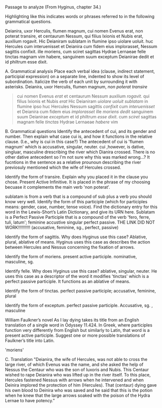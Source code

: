  Passage to analyze
(From Hyginus, chapter 34.)

Highlighting like this indicates words or phrases referred to in the following grammatical questions.

Deianira, uxor Herculis, flumen magnum, cui nomen Evenus erat, non poterat transire, et centaurum Nessum, qui filius Ixionis et Nubis erat, auxilium rogavit.
Hic Deianiram sublatam in flumine ipso uiolare uoluit. huc Hercules cum interuenisset et Deianira cum fidem eius implorasset, Nessum sagittis confixit.
ille moriens, cum sciret sagittas Hydrae Lernaeae felle tinctas magnam vim habere, sanguinem suum exceptum Deianirae dedit et id philtrum esse dixit.

A. Grammatical analysis
Place each verbal idea (clause, indirect statement, participial expression) on a separate line, indented to show its level of subordination.
Italicize the verb of each unit by surrounding it with asterisks.
  Deianira, uxor Herculis, flumen magnum, *non poterat transire*
  > cui nomen Evenus *erat*
  et centaurum Nessum auxilium *rogavit*.
  > qui filius Ixionis et Nubis *erat*
   Hic Deianiram *uiolare uoluit*
  > *sublatam* in flumine ipso
   huc Hercules Nessum sagittis *confixit*
  > cum *interuenisset* et
  > Deianira cum fidem eius *implorasset*
   ille *moriens* *dedit* sanguinem suum Deianirae
  > *exceptum*
  > et id philtrum *esse dixit*.
  > cum *sciret*
  > sagittas magnam felle *tinctas* Hydrae Lernaeae *habere* vim
  

B. Grammatical questions
Identify the antecedent of cui, and its gender and number. Then explain what case cui is, and how it functions in the relative clause. (I.e., why is cui in this case?)
The antecedent of cui is 'flumen magnum' which is accusative, singular, neuter. cui ,however, is dative, singluar, masculine drescribing the river which Dianira crossed. There is no other dative antecedent so I'm not sure why this was marked wrong...?
It fucntions in the sentence as a relative prounoun describing the river previosuly mentioned which the wife of Hercules crossed.


Identify the form of transire. Explain why you placed it in the clause you chose.
  Present Active Infinitive. It is placed in the phrase of my choosing becuase it complements the main verb 'non poterat'.
   
sublatam is from a verb that is a compound of sub plus a verb you should know very well. Identify the form of this participle (which for participles means: gender, case, number, tense voice).
Find the dictionary entry for this word in the Lewis-Short’s Latin Dictionary, and give its URN here.
  Sublatam is a Perfect Passive Participle that is a compound of the verb 'fero, ferre, tuli, latum'; feminine accustive singular perfect passive. THE LINK DID NOT WORK!!!!!!!!!! (accusative, feminine, sg., perfect, passive)
  
Identify the form of sagittis. Why does Hyginus use this case?
  Ablative, plural, ablative of means. Hyginus uses this case as describes the action between Hercules and Nessus concerning the fixation of arrows.
  
Identify the form of moriens.
  present active participle. nominative, masculine, sg.
  
Identify felle. Why does Hyginus use this case?
  ablative, singular, neuter. He uses this case as a descriptor of the word it modifies 'tinctas' which is a perfect passive participle. It functions as an ablative
  of means.
  
Identify the form of tinctas.
  perfect passive participle; accusative, feminine, plural
  
Identify the form of exceptum.
  perfect passive participle. Accusative, sg. , masculine
  
William Faulkner’s novel As I lay dying takes its title from an English translation of a single word in Odyssey 11.424.
In Greek, where participles function very differently from English but similarly to Latin, that word is a present active participle.
Suggest one or more possible translations of Faulkner’s title into Latin.

'moriens'

C. Translation 
         "Deianira, the wife of Hercules, was not able to cross the large river, of which Evenus was the name,
    and she asked the help of Nessus the Centaur who was the son of Iuxoris and Nubis. This Centaur wished
   to rape Deianira who was lifted up in the river itself. To this place, Hercules fastened Nessus with
   arrows when he intervened and when Deinira implored the protection of him (Hercules). 
   That (centaur) dying gave his own blood to Deinira who was saved and he said that this is the potion when he knew that the large 
   arrows soaked with the poison of the Hydra Lernae to have potency." 
  
  

